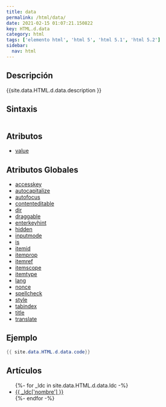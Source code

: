 ```yaml
---
title: data
permalink: /html/data/
date: 2021-02-15 01:07:21.150822
key: HTML.d.data
category: html
tags: ['elemento html', 'html 5', 'html 5.1', 'html 5.2']
sidebar: 
  nav: html
---
```


## Descripción
{{site.data.HTML.d.data.description }}

## Sintaxis
~~~html
~~~

## Atributos
* [value](/html/data/value/)

## Atributos Globales
* [accesskey](/html/accesskey/)
* [autocapitalize](/html/autocapitalize/)
* [autofocus](/html/autofocus/)
* [contenteditable](/html/contenteditable/)
* [dir](/html/dir/)
* [draggable](/html/draggable/)
* [enterkeyhint](/html/enterkeyhint/)
* [hidden](/html/hidden/)
* [inputmode](/html/inputmode/)
* [is](/html/is/)
* [itemid](/html/itemid/)
* [itemprop](/html/itemprop/)
* [itemref](/html/itemref/)
* [itemscope](/html/itemscope/)
* [itemtype](/html/itemtype/)
* [lang](/html/lang/)
* [nonce](/html/nonce/)
* [spellcheck](/html/spellcheck/)
* [style](/html/style/)
* [tabindex](/html/tabindex/)
* [title](/html/title/)
* [translate](/html/translate/)

## Ejemplo
~~~java
{{ site.data.HTML.d.data.code}}
~~~

## Artículos
<ul>
{%- for _ldc in site.data.HTML.d.data.ldc -%}
   <li>
       <a href="{{_ldc['url'] }}">{{ _ldc['nombre'] }}</a>
   </li>
{%- endfor -%}
</ul>
